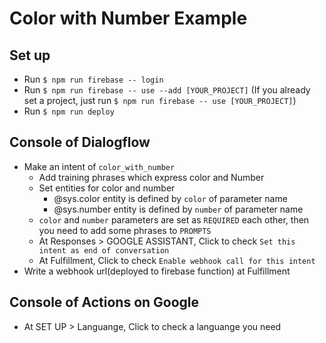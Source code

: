 # Color with Number Example
## Set up
- Run `$ npm run firebase -- login`
- Run `$ npm run firebase -- use --add [YOUR_PROJECT]` (If you already set a project, just run `$ npm run firebase -- use [YOUR_PROJECT]`)
- Run `$ npm run deploy`

## Console of Dialogflow
- Make an intent of `color_with_number`
  - Add training phrases which express color and Number
  - Set entities for color and number
    - @sys.color entity is defined by `color` of parameter name
    - @sys.number entity is defined by `number` of parameter name
  - `color` and `number` parameters are set as `REQUIRED` each other, then you need to add some phrases to `PROMPTS`
  - At Responses > GOOGLE ASSISTANT, Click to check `Set this intent as end of conversation`
  - At Fulfillment, Click to check `Enable webhook call for this intent`
- Write a webhook url(deployed to firebase function) at Fulfillment

## Console of Actions on Google
- At SET UP > Languange, Click to check a languange you need
